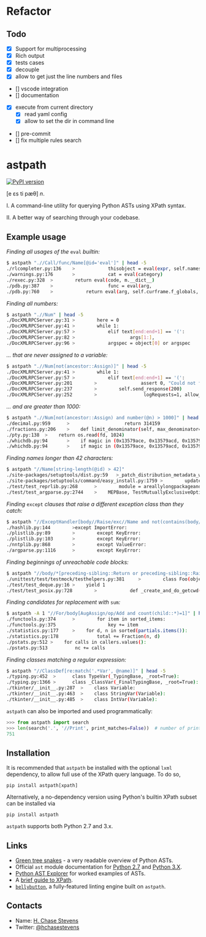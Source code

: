 # Refactor 

## Todo 
- [x] Support for multiprocessing
- [x] Rich output
- [x] tests cases
- [x] decouple
- [x] allow to get just the line numbers and files
- [] vscode integration
- [] documentation
- [x] execute from current directory 
  - [x] read yaml config
  - [x] allow to set the dir in command line
- [] pre-commit
- [] fix multiple rules search
# astpath
[![PyPI version](https://badge.fury.io/py/astpath.svg)](https://badge.fury.io/py/astpath)

[e ɛs ti pæθ] _n_.

Ⅰ. A command-line utility for querying Python ASTs using XPath syntax.

ⅠⅠ. A better way of searching through your codebase.

## Example usage
_Finding all usages of the_ `eval` _builtin:_
```bash
$ astpath ".//Call/func/Name[@id='eval']" | head -5
./rlcompleter.py:136    >            thisobject = eval(expr, self.namespace)
./warnings.py:176       >            cat = eval(category)
./rexec.py:328  >        return eval(code, m.__dict__)
./pdb.py:387    >                    func = eval(arg,
./pdb.py:760    >            return eval(arg, self.curframe.f_globals,
```

_Finding all numbers:_
```bash
$ astpath ".//Num" | head -5
./DocXMLRPCServer.py:31 >        here = 0
./DocXMLRPCServer.py:41 >        while 1:
./DocXMLRPCServer.py:57 >            elif text[end:end+1] == '(':
./DocXMLRPCServer.py:82 >                    args[1:],
./DocXMLRPCServer.py:96 >            argspec = object[0] or argspec
```

_... that are never assigned to a variable:_
```bash
$ astpath ".//Num[not(ancestor::Assign)]" | head -5
./DocXMLRPCServer.py:41 >        while 1:
./DocXMLRPCServer.py:57 >            elif text[end:end+1] == '(':
./DocXMLRPCServer.py:201        >                assert 0, "Could not find method in self.functions and no "\
./DocXMLRPCServer.py:237        >        self.send_response(200)
./DocXMLRPCServer.py:252        >                 logRequests=1, allow_none=False, encoding=None,
```

_... and are greater than 1000:_
```bash
$ astpath ".//Num[not(ancestor::Assign) and number(@n) > 1000]" | head -5
./decimal.py:959      >                    return 314159
./fractions.py:206    >    def limit_denominator(self, max_denominator=1000000):
./pty.py:138  >    return os.read(fd, 1024)
./whichdb.py:94       >    if magic in (0x13579ace, 0x13579acd, 0x13579acf):
./whichdb.py:94       >    if magic in (0x13579ace, 0x13579acd, 0x13579acf):
```

_Finding names longer than 42 characters:_
```bash
$ astpath "//Name[string-length(@id) > 42]"
./site-packages/setuptools/dist.py:59   >_patch_distribution_metadata_write_pkg_info()
./site-packages/setuptools/command/easy_install.py:1759 >        updater=clear_and_remove_cached_zip_archive_directory_data)
./test/test_reprlib.py:268      >        module = areallylongpackageandmodulenametotestreprtruncation
./test/test_argparse.py:2744    >    MEPBase, TestMutuallyExclusiveOptionalsAndPositionalsMixed):
```

_Finding_ `except` _clauses that raise a different exception class than they catch:_
```bash
$ astpath "//ExceptHandler[body//Raise/exc//Name and not(contains(body//Raise/exc//Name/@id, type/Name/@id))]" | head -5
./hashlib.py:144        >except ImportError:
./plistlib.py:89        >        except KeyError:
./plistlib.py:103       >        except KeyError:
./nntplib.py:868        >        except ValueError:
./argparse.py:1116      >        except KeyError:
```

_Finding beginnings of unreachable code blocks:_
```bash
$ astpath "//body/*[preceding-sibling::Return or preceding-sibling::Raise][1]"
./unittest/test/testmock/testhelpers.py:381     >        class Foo(object):
./test/test_deque.py:16 >    yield 1
./test/test_posix.py:728        >            def _create_and_do_getcwd(dirname, current_path_length = 0):
```

_Finding candidates for replacement with_ `sum`_:_
```bash
$ astpath -A 1 "//For/body[AugAssign/op/Add and count(child::*)=1]" | head -6
./functools.py:374      >        for item in sorted_items:
./functools.py:375                   key += item
./statistics.py:177     >    for d, n in sorted(partials.items()):
./statistics.py:178              total += Fraction(n, d)
./pstats.py:512 >    for calls in callers.values():
./pstats.py:513          nc += calls
```

_Finding classes matching a regular expression:_
```bash
$ astpath "//ClassDef[re:match('.*Var', @name)]" | head -5
./typing.py:452  >      class TypeVar(_TypingBase, _root=True):
./typing.py:1366 >      class _ClassVar(_FinalTypingBase, _root=True):
./tkinter/__init__.py:287  >    class Variable:
./tkinter/__init__.py:463  >    class StringVar(Variable):
./tkinter/__init__.py:485  >    class IntVar(Variable):
```

`astpath` can also be imported and used programmatically:
```python
>>> from astpath import search
>>> len(search('.', '//Print', print_matches=False))  # number of print statements in the codebase
751
```

## Installation
It is recommended that `astpath` be installed with the optional `lxml` dependency, to allow full use of the XPath query language. 
To do so,
```
pip install astpath[xpath]
```

Alternatively, a no-dependency version using Python's builtin XPath subset can be installed via
```
pip install astpath
```

`astpath` supports both Python 2.7 and 3.x.

## Links
* [Green tree snakes](https://greentreesnakes.readthedocs.io/en/latest/) - a very readable overview of Python ASTs.
* Official `ast` module documentation for [Python 2.7](https://docs.python.org/2.7/library/ast.html) and [Python 3.X](https://docs.python.org/3/library/ast.html).
* [Python AST Explorer](https://python-ast-explorer.com/) for worked examples of ASTs.
* A [brief guide to XPath](http://www.w3schools.com/xml/xpath_syntax.asp).
* [`bellybutton`](https://github.com/hchasestevens/bellybutton), a fully-featured linting engine built on `astpath`.

## Contacts

* Name: [H. Chase Stevens](http://www.chasestevens.com)
* Twitter: [@hchasestevens](https://twitter.com/hchasestevens)

